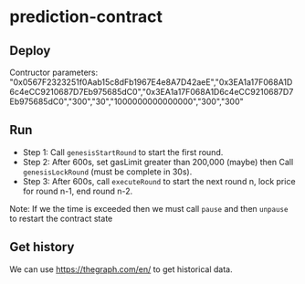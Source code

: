 # prediction-contract

## Deploy

Contructor parameters: "0x0567F2323251f0Aab15c8dFb1967E4e8A7D42aeE","0x3EA1a17F068A1D6c4eCC9210687D7Eb975685dC0","0x3EA1a17F068A1D6c4eCC9210687D7Eb975685dC0","300","30","1000000000000000","300","300"

## Run

- Step 1: Call `genesisStartRound` to start the first round.
- Step 2: After 600s, set gasLimit greater than 200,000 (maybe) then Call `genesisLockRound` (must be complete in 30s).
- Step 3: After 600s, call `executeRound` to start the next round n, lock price for round n-1, end round n-2.

Note: If we the time is exceeded then we must call `pause` and then `unpause` to restart the contract state

## Get history

We can use https://thegraph.com/en/ to get historical data.
